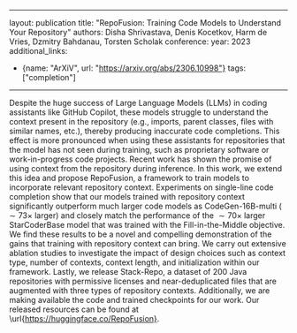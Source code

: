 
---
layout: publication
title: "RepoFusion: Training Code Models to Understand Your Repository"
authors: Disha Shrivastava, Denis Kocetkov, Harm de Vries, Dzmitry Bahdanau, Torsten Scholak
conference:
year: 2023
additional_links:
- {name: "ArXiV", url: "https://arxiv.org/abs/2306.10998"}
tags: ["completion"]
---
Despite the huge success of Large Language Models (LLMs) in coding assistants like GitHub Copilot, these models struggle to understand the context present in the repository (e.g., imports, parent classes, files with similar names, etc.), thereby producing inaccurate code completions. This effect is more pronounced when using these assistants for repositories that the model has not seen during training, such as proprietary software or work-in-progress code projects. Recent work has shown the promise of using context from the repository during inference. In this work, we extend this idea and propose RepoFusion, a framework to train models to incorporate relevant repository context. Experiments on single-line code completion show that our models trained with repository context significantly outperform much larger code models as CodeGen-16B-multi ($\sim73\times$ larger) and closely match the performance of the $\sim 70\times$ larger StarCoderBase model that was trained with the Fill-in-the-Middle objective. We find these results to be a novel and compelling demonstration of the gains that training with repository context can bring. We carry out extensive ablation studies to investigate the impact of design choices such as context type, number of contexts, context length, and initialization within our framework. Lastly, we release Stack-Repo, a dataset of 200 Java repositories with permissive licenses and near-deduplicated files that are augmented with three types of repository contexts. Additionally, we are making available the code and trained checkpoints for our work. Our released resources can be found at \url{https://huggingface.co/RepoFusion}.
